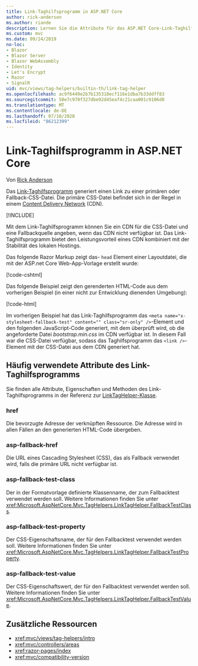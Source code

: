 ```yaml
---
title: Link-Taghilfsprogramm in ASP.NET Core
author: rick-anderson
ms.author: riande
description: Lernen Sie die Attribute für das ASP.NET Core-Link-Taghilfsprogramm kennen, und erfahren Sie, welche Rolle jedes Attribut bei der Erweiterung des Verhaltens des HTML-Linktags spielt.
ms.custom: mvc
ms.date: 09/24/2019
no-loc:
- Blazor
- Blazor Server
- Blazor WebAssembly
- Identity
- Let's Encrypt
- Razor
- SignalR
uid: mvc/views/tag-helpers/builtin-th/link-tag-helper
ms.openlocfilehash: ac9f6449e2b7b135318ecf116e1dba7b33ddff83
ms.sourcegitcommit: 50e7c970f327dbe92d45eaf4c21caa001c9106d0
ms.translationtype: MT
ms.contentlocale: de-DE
ms.lasthandoff: 07/10/2020
ms.locfileid: "86212399"
---
```

# <a name="link-tag-helper-in-aspnet-core"></a>Link-Taghilfsprogramm in ASP.NET Core

Von [Rick Anderson](https://twitter.com/RickAndMSFT)

Das [Link-Taghilfsprogramm](xref:Microsoft.AspNetCore.Mvc.TagHelpers.LinkTagHelper) generiert einen Link zu einer primären oder Fallback-CSS-Datei. Die primäre CSS-Datei befindet sich in der Regel in einem [Content Delivery Network](/office365/enterprise/content-delivery-networks#what-exactly-is-a-cdn) (CDN).

[!INCLUDE[](~/includes/cdn.md)]

Mit dem Link-Taghilfsprogramm können Sie ein CDN für die CSS-Datei und eine Fallbackquelle angeben, wenn das CDN nicht verfügbar ist. Das Link-Taghilfsprogramm bietet den Leistungsvorteil eines CDN kombiniert mit der Stabilität des lokalen Hostings.

Das folgende Razor Markup zeigt das- `head` Element einer Layoutdatei, die mit der ASP.net Core Web-App-Vorlage erstellt wurde:

[!code-cshtml[](link-tag-helper/sample/_Layout.cshtml?name=snippet)]

Das folgende Beispiel zeigt den gerenderten HTML-Code aus dem vorherigen Beispiel (in einer nicht zur Entwicklung dienenden Umgebung):

[!code-html[](link-tag-helper/sample/HtmlPage1.html)]

Im vorherigen Beispiel hat das Link-Taghilfsprogramm das `<meta name="x-stylesheet-fallback-test" content="" class="sr-only" />`-Element und den folgenden JavaScript-Code generiert, mit dem überprüft wird, ob die angeforderte Datei *bootstrap.min.css* im CDN verfügbar ist. In diesem Fall war die CSS-Datei verfügbar, sodass das Taghilfsprogramm das `<link />`-Element mit der CSS-Datei aus dem CDN generiert hat.

## <a name="commonly-used-link-tag-helper-attributes"></a>Häufig verwendete Attribute des Link-Taghilfsprogramms

Sie finden alle Attribute, Eigenschaften und Methoden des Link-Taghilfsprogramms in der Referenz zur [LinkTagHelper-Klasse](xref:Microsoft.AspNetCore.Mvc.TagHelpers.LinkTagHelper).

### <a name="href"></a>href

Die bevorzugte Adresse der verknüpften Ressource. Die Adresse wird in allen Fällen an den generierten HTML-Code übergeben.

### <a name="asp-fallback-href"></a>asp-fallback-href

Die URL eines Cascading Stylesheet (CSS), das als Fallback verwendet wird, falls die primäre URL nicht verfügbar ist.

### <a name="asp-fallback-test-class"></a>asp-fallback-test-class

Der in der Formatvorlage definierte Klassenname, der zum Fallbacktest verwendet werden soll. Weitere Informationen finden Sie unter <xref:Microsoft.AspNetCore.Mvc.TagHelpers.LinkTagHelper.FallbackTestClass>.

### <a name="asp-fallback-test-property"></a>asp-fallback-test-property

Der CSS-Eigenschaftsname, der für den Fallbacktest verwendet werden soll. Weitere Informationen finden Sie unter <xref:Microsoft.AspNetCore.Mvc.TagHelpers.LinkTagHelper.FallbackTestProperty>.

### <a name="asp-fallback-test-value"></a>asp-fallback-test-value

Der CSS-Eigenschaftswert, der für den Fallbacktest verwendet werden soll. Weitere Informationen finden Sie unter <xref:Microsoft.AspNetCore.Mvc.TagHelpers.LinkTagHelper.FallbackTestValue>.

## <a name="additional-resources"></a>Zusätzliche Ressourcen

* <xref:mvc/views/tag-helpers/intro>
* <xref:mvc/controllers/areas>
* <xref:razor-pages/index>
* <xref:mvc/compatibility-version>
